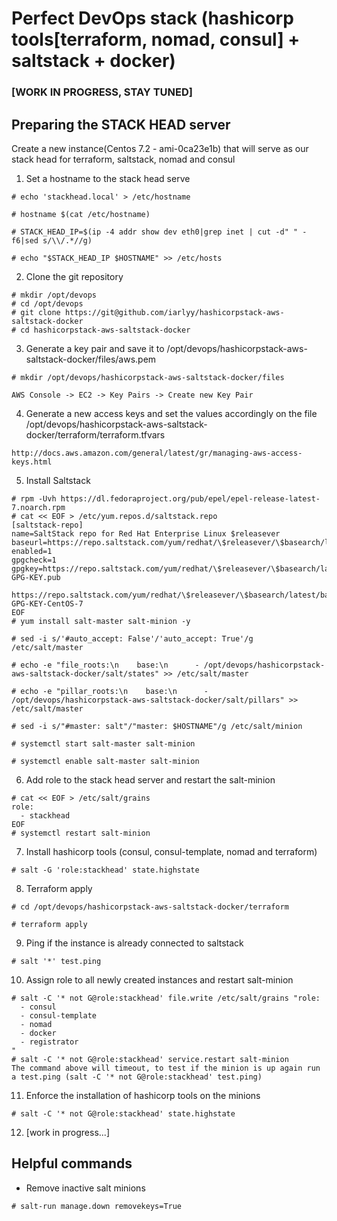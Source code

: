 # Perfect DevOps stack (hashicorp tools[terraform, nomad, consul] + saltstack + docker)

### [WORK IN PROGRESS, STAY TUNED]

## Preparing the STACK HEAD server

Create a new instance(Centos 7.2 - ami-0ca23e1b) that will serve as our stack head for terraform, saltstack, nomad and consul

1) Set a hostname to the stack head serve
````
# echo 'stackhead.local' > /etc/hostname

# hostname $(cat /etc/hostname)

# STACK_HEAD_IP=$(ip -4 addr show dev eth0|grep inet | cut -d" " -f6|sed s/\\/.*//g)

# echo "$STACK_HEAD_IP $HOSTNAME" >> /etc/hosts
````

2) Clone the git repository
````
# mkdir /opt/devops
# cd /opt/devops
# git clone https://git@github.com/iarlyy/hashicorpstack-aws-saltstack-docker
# cd hashicorpstack-aws-saltstack-docker
````

3) Generate a key pair and save it to /opt/devops/hashicorpstack-aws-saltstack-docker/files/aws.pem
````
# mkdir /opt/devops/hashicorpstack-aws-saltstack-docker/files

AWS Console -> EC2 -> Key Pairs -> Create new Key Pair

````

4) Generate a new access keys and set the values accordingly on the file /opt/devops/hashicorpstack-aws-saltstack-docker/terraform/terraform.tfvars
````
http://docs.aws.amazon.com/general/latest/gr/managing-aws-access-keys.html
````

5) Install Saltstack
````
# rpm -Uvh https://dl.fedoraproject.org/pub/epel/epel-release-latest-7.noarch.rpm
# cat << EOF > /etc/yum.repos.d/saltstack.repo
[saltstack-repo]
name=SaltStack repo for Red Hat Enterprise Linux $releasever
baseurl=https://repo.saltstack.com/yum/redhat/\$releasever/\$basearch/latest
enabled=1
gpgcheck=1
gpgkey=https://repo.saltstack.com/yum/redhat/\$releasever/\$basearch/latest/SALTSTACK-GPG-KEY.pub
       https://repo.saltstack.com/yum/redhat/\$releasever/\$basearch/latest/base/RPM-GPG-KEY-CentOS-7
EOF
# yum install salt-master salt-minion -y

# sed -i s/'#auto_accept: False'/'auto_accept: True'/g /etc/salt/master

# echo -e "file_roots:\n    base:\n      - /opt/devops/hashicorpstack-aws-saltstack-docker/salt/states" >> /etc/salt/master

# echo -e "pillar_roots:\n    base:\n      - /opt/devops/hashicorpstack-aws-saltstack-docker/salt/pillars" >> /etc/salt/master

# sed -i s/"#master: salt"/"master: $HOSTNAME"/g /etc/salt/minion

# systemctl start salt-master salt-minion

# systemctl enable salt-master salt-minion

````

6) Add role to the stack head server and restart the salt-minion
````
# cat << EOF > /etc/salt/grains
role:
  - stackhead
EOF
# systemctl restart salt-minion
````

7) Install hashicorp tools (consul, consul-template, nomad and terraform)
````
# salt -G 'role:stackhead' state.highstate
````

8) Terraform apply
````
# cd /opt/devops/hashicorpstack-aws-saltstack-docker/terraform

# terraform apply
````

9) Ping if the instance is already connected to saltstack
````
# salt '*' test.ping
````

10) Assign role to all newly created instances and restart salt-minion
````
# salt -C '* not G@role:stackhead' file.write /etc/salt/grains "role:
  - consul
  - consul-template
  - nomad
  - docker
  - registrator
"
# salt -C '* not G@role:stackhead' service.restart salt-minion
The command above will timeout, to test if the minion is up again run a test.ping (salt -C '* not G@role:stackhead' test.ping)
````

11) Enforce the installation of hashicorp tools on the minions
````
# salt -C '* not G@role:stackhead' state.highstate
````

12) [work in progress...]

## Helpful commands 
* Remove inactive salt minions
````
# salt-run manage.down removekeys=True
````
